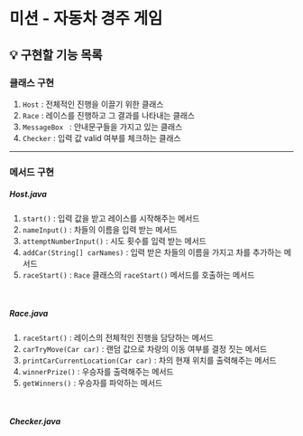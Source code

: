 # 미션 - 자동차 경주 게임

## 💡 구현할 기능 목록
### 클래스 구현

1. ``Host`` : 전체적인 진행을 이끌기 위한 클래스
2. ``Race``  : 레이스를 진행하고 그 결과를 나타내는 클래스
3. ``MessageBox `` : 안내문구들을 가지고 있는 클래스
4. ``Checker`` : 입력 값 valid 여부를 체크하는 클래스

***

### 메서드 구현

##### Host.java

1. ``start()`` : 입력 값을 받고 레이스를 시작해주는 메서드
2. ``nameInput()`` : 차들의 이름을 입력 받는 메서드
3. ``attemptNumberInput()`` : 시도 횟수를 입력 받는 메서드
4. ``addCar(String[] carNames)`` : 입력 받은 차들의 이름을 가지고 차를 추가하는 메서드
5. ``raceStart()`` : ``Race`` 클래스의 ``raceStart()`` 메서드를 호출하는 메서드

<br>

##### Race.java

1. ``raceStart()`` : 레이스의 전체적인 진행을 담당하는 메서드
2. ``carTryMove(Car car)`` : 랜덤 값으로 차량의 이동 여부를 결정 짓는 메서드
3. ``printCarCurrentLocation(Car car)`` : 차의 현재 위치를 출력해주는 메서드
4. ``winnerPrize()`` : 우승자를 출력해주는 메서드
5. ``getWinners()`` : 우승자를 파악하는 메서드

<br>

##### Checker.java

